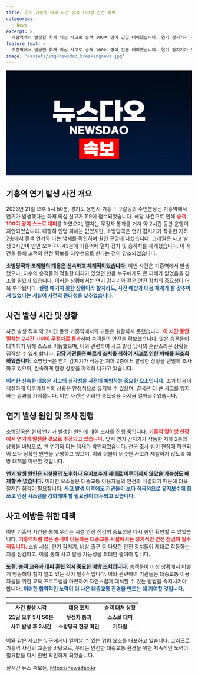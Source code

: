 ```yaml
---
title: 연기 기흥역 대피 사건 승객 100명 안전 확보
categories:
  - News
excerpt: >
  기흥역에서 발생한 화재 의심 사고로 승객 100여 명이 긴급 대피했습니다. 연기 감지기가 작동하며 지하 2층에서 소방당국이 원인을 조사 중입니다. 열차는 2시간 동안 무정차 통과 후, 오후 7시 43분부터 정상 운행을 재개했습니다.
feature_text: >
  기흥역에서 발생한 화재 의심 사고로 승객 100여 명이 긴급 대피했습니다. 연기 감지기가 작동하며 지하 2층에서 소방당국이 원인을 조사 중입니다. 열차는 2시간 동안 무정차 통과 후, 오후 7시 43분부터 정상 운행을 재개했습니다.
image: '/assets/img/newsdao_breakingnews.jpg'
---
```


<p><img src="/assets/img/newsdao_breakingnews.jpg" alt="pcversion 속보" /></p>

<h2 data-ke-size="size26">기흥역 연기 발생 사건 개요</h2>

<p data-ke-size="size16">2023년 21일 오후 5시 50분, 경기도 용인시 기흥구 구갈동의 수인분당선 기흥역에서 연기가 발생했다는 화재 의심 신고가 119에 접수되었습니다. 해당 사건으로 인해 <b><span style="color: #ee2323;">승객 100여 명이 스스로 대피</span></b>를 하였으며, 열차는 무정차 통과를 거쳐 약 2시간 동안 운행이 지연되었습니다. 다행히 인명 피해는 없었지만, 소방당국은 연기 감지기가 작동한 지하 2층에서 흰색 연기와 타는 냄새를 확인하며 원인 규명에 나섰습니다. 코레일은 사고 발생 2시간여 만인 오후 7시 43분에 기흥역에 열차 정차 및 승하차를 재개했습니다. 이 사건을 통해 고객의 안전 확보를 최우선으로 한다는 점이 강조되었습니다.</p>

<p data-ke-size="size16"><b><span style="background-color: #21538527;">소방당국과 코레일의 대응은 신속하고 체계적이었습니다.</span></b> 이번 사건은 기흥역에서 발생했으나, 다수의 승객들의 적절한 대피가 있었던 만큼 누구에게도 큰 피해가 없었음을 강조할 필요가 있습니다. 이러한 상황에서는 연기 감지기와 같은 안전 장치의 중요성이 더욱 부각됩니다. <b><span style="color: #1a5490;">설령 예기치 못한 상황이라 할지라도, 사전 예방과 대응 체계가 잘 갖추어져 있었다는 사실이 사건의 중대성을 낮추었습니다.</span></b></p>

<h2 data-ke-size="size26">사건 발생 시간 및 상황</h2>

<p data-ke-size="size16">사건 발생 직후 약 2시간 동안 기흥역에서의 교통은 원활하지 못했습니다. <b><span style="color: #ee2323;">이 시간 동안 열차는 2시간 가까이 무정차로 통과</span></b>하며 승객들의 안전을 확보했습니다. 많은 승객들이 대피하기 위해 스스로 이동했으며, 이와 관련하여 사고 발생 당시의 혼란스러운 상황을 짐작할 수 있게 합니다. <b><span style="background-color: #21538527;">담당 기관들은 빠르게 조치를 취하여 사고로 인한 피해를 최소화하였습니다.</span></b> 소방당국은 연기 감지기가 작동한 지하 2층에서 발생한 상황을 면밀히 조사하고 있으며, 신속하게 현장 상황을 파악해 나가고 있습니다.</p>

<p data-ke-size="size16"><b><span style="color: #1a5490;">이러한 신속한 대응은 사고의 심각성을 사전에 예방하는 중요한 요소입니다.</span></b> 초기 대응이 적절하게 이루어질수록 상황은 안정적으로 유지될 수 있으며, 결국은 더 큰 사고를 방지하는 결과를 가져옵니다. 이번 사건은 이러한 중요성을 다시금 일깨워주었습니다.</p>

<h2 data-ke-size="size26">연기 발생 원인 및 조사 진행</h2>

<p data-ke-size="size16">소방당국은 현재 연기가 발생한 원인에 대한 조사를 진행 중입니다. <b><span style="color: #ee2323;">기흥역 맞이방 천장에서 연기가 발생한 것으로 추정되고 있습니다.</span></b> 앞서 연기 감지기가 작동한 지하 2층의 상황을 바탕으로, 흰 연기와 타는 냄새가 확인되었습니다. 전문 조사 팀이 현장에 파견되어 보다 정확한 원인을 규명하고 있으며, 이와 더불어 비슷한 사고가 재발하지 않도록 예방 대책을 마련할 것입니다.</p>

<p data-ke-size="size16"><b><span style="background-color: #21538527;">연기 발생 원인은 시설물의 노후화나 유지보수가 제대로 이루어지지 않았을 가능성도 배제할 수 없습니다.</span></b> 이러한 요소들은 대중교통 이용자들의 안전과 직결되기 때문에 더욱 철저한 점검이 필요합니다. <b><span style="color: #1a5490;">사고 발생 이후에도 기관들이 보다 적극적으로 유지보수에 힘쓰고 안전 시스템을 강화해야 할 필요성이 대두되고 있습니다.</span></b></p>

<h2 data-ke-size="size26">사고 예방을 위한 대책</h2>

<p data-ke-size="size16">이번 기흥역 사건을 통해 우리는 시설 안전 점검의 중요성을 다시 한번 확인할 수 있었습니다. <b><span style="color: #ee2323;">기흥역처럼 많은 승객이 이용하는 대중교통 시설에서는 정기적인 안전 점검이 필수적입니다.</span></b> 소방 시설, 연기 감지기, 비상 출구 등 다양한 안전 장치들이 제대로 작동하는지를 점검하고, 이를 통해 사고 발생 가능성을 최대한 줄여야 합니다.</p>

<p data-ke-size="size16"><b><span style="background-color: #21538527;">또한, 승객 교육과 대피 훈련 역시 중요한 예방 조치입니다.</span></b> 승객들이 비상 상황에서 어떻게 행동해야 할지 알고 있는 것이 필수적입니다. 이와 관련하여 기관들은 대중교통 이용자들을 위한 교육 프로그램을 마련하여 자연스럽게 대처할 수 있는 방법을 숙지시켜야 합니다. <b><span style="color: #1a5490;">이러한 협력적인 노력이 더 나은 대중교통 환경을 만드는 데 기여할 것입니다.</span></b></p>

<hr/>

<table style="width: 100%; text-align: center;">
    <tr>
        <td style="text-align: center; height: 17px;"><b>사건 발생 시각</b></td>
        <td style="text-align: center; height: 17px;"><b>대응 조치</b></td>
        <td style="text-align: center; height: 17px;"><b>승객 대처 상황</b></td>
    </tr>
    <tr>
        <td style="text-align: center; height: 17px;"><b>21일 오후 5시 50분</b></td>
        <td style="text-align: center; height: 17px;"><b>무정차 통과</b></td>
        <td style="text-align: center; height: 17px;"><b>스스로 대피</b></td>
    </tr>
    <tr>
        <td style="text-align: center; height: 17px;"><b>사고 발생 후 2시간</b></td>
        <td style="text-align: center; height: 17px;"><b>소방당국 현장 확인</b></td>
        <td style="text-align: center; height: 17px;"><b>기다림</b></td>
    </tr>
</table>

<p data-ke-size="size16">이와 같은 사고는 누구에게나 일어날 수 있는 위험 요소를 내포하고 있습니다. 그러므로 기흥역 사건의 교훈을 바탕으로, 우리는 안전한 대중교통 환경을 위한 지속적인 노력이 필요함을 다시 한번 확인하게 되었습니다.</p>
실시간 뉴스 속보는, <a href="https://newsdao.kr" rel="dofollow">https://newsdao.kr</a>



